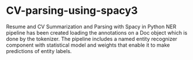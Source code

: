 # CV-parsing-using-spacy3

Resume and CV Summarization and Parsing with Spacy in Python
NER pipeline has been created loading the annotations on a Doc object which is done by the tokenizer. The pipeline includes a named entity recognizer component with statistical model and weights that enable it to make predictions of entity labels. 
